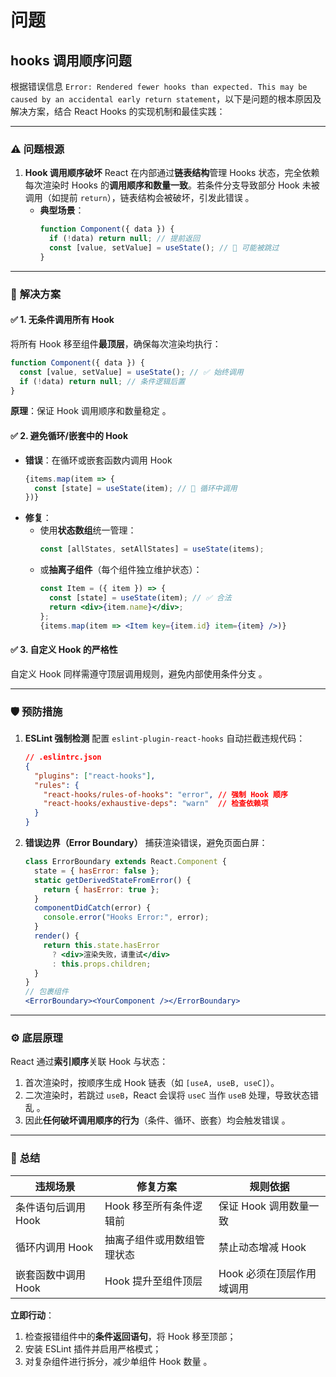# 问题



## hooks 调用顺序问题
根据错误信息 `Error: Rendered fewer hooks than expected. This may be caused by an accidental early return statement`，以下是问题的根本原因及解决方案，结合 React Hooks 的实现机制和最佳实践：

---

### ⚠️ **问题根源**
1. **Hook 调用顺序破坏**
   React 在内部通过**链表结构**管理 Hooks 状态，完全依赖每次渲染时 Hooks 的**调用顺序和数量一致**。若条件分支导致部分 Hook 未被调用（如提前 `return`），链表结构会被破坏，引发此错误 。
   - **典型场景**：
     ```jsx
     function Component({ data }) {
       if (!data) return null; // 提前返回
       const [value, setValue] = useState(); // 🔴 可能被跳过
     }
     ```

---

### 🔧 **解决方案**
#### ✅ 1. **无条件调用所有 Hook**
   将所有 Hook 移至组件**最顶层**，确保每次渲染均执行：
   ```jsx
   function Component({ data }) {
     const [value, setValue] = useState(); // ✅ 始终调用
     if (!data) return null; // 条件逻辑后置
   }
   ```
   **原理**：保证 Hook 调用顺序和数量稳定 。

#### ✅ 2. **避免循环/嵌套中的 Hook**
   - **错误**：在循环或嵌套函数内调用 Hook
     ```jsx
     {items.map(item => {
       const [state] = useState(item); // 🔴 循环中调用
     })}
     ```
   - **修复**：
     - 使用**状态数组**统一管理：
       ```jsx
       const [allStates, setAllStates] = useState(items);
       ```
     - 或**抽离子组件**（每个组件独立维护状态）：
       ```jsx
       const Item = ({ item }) => {
         const [state] = useState(item); // ✅ 合法
         return <div>{item.name}</div>;
       };
       {items.map(item => <Item key={item.id} item={item} />)}
       ```


#### ✅ 3. **自定义 Hook 的严格性**
   自定义 Hook 同样需遵守顶层调用规则，避免内部使用条件分支 。

---

### 🛡️ **预防措施**
1. **ESLint 强制检测**
   配置 `eslint-plugin-react-hooks` 自动拦截违规代码：
   ```json
   // .eslintrc.json
   {
     "plugins": ["react-hooks"],
     "rules": {
       "react-hooks/rules-of-hooks": "error", // 强制 Hook 顺序
       "react-hooks/exhaustive-deps": "warn"  // 检查依赖项
     }
   }
   ```


2. **错误边界（Error Boundary）**
   捕获渲染错误，避免页面白屏：
   ```jsx
   class ErrorBoundary extends React.Component {
     state = { hasError: false };
     static getDerivedStateFromError() {
       return { hasError: true };
     }
     componentDidCatch(error) {
       console.error("Hooks Error:", error);
     }
     render() {
       return this.state.hasError
         ? <div>渲染失败，请重试</div>
         : this.props.children;
     }
   }
   // 包裹组件
   <ErrorBoundary><YourComponent /></ErrorBoundary>
   ```


---

### ⚙️ **底层原理**
React 通过**索引顺序**关联 Hook 与状态：
1. 首次渲染时，按顺序生成 Hook 链表（如 `[useA, useB, useC]`）。
2. 二次渲染时，若跳过 `useB`，React 会误将 `useC` 当作 `useB` 处理，导致状态错乱 。
3. 因此**任何破坏调用顺序的行为**（条件、循环、嵌套）均会触发错误 。

---

### 💎 **总结**
| **违规场景**         | **修复方案**                     | **规则依据**               |
|----------------------|----------------------------------|------------------------------|
| 条件语句后调用 Hook  | Hook 移至所有条件逻辑前          | 保证 Hook 调用数量一致  |
| 循环内调用 Hook      | 抽离子组件或用数组管理状态       | 禁止动态增减 Hook  |
| 嵌套函数中调用 Hook  | Hook 提升至组件顶层              | Hook 必须在顶层作用域调用  |

**立即行动**：
1. 检查报错组件中的**条件返回语句**，将 Hook 移至顶部；
2. 安装 ESLint 插件并启用严格模式；
3. 对复杂组件进行拆分，减少单组件 Hook 数量 。